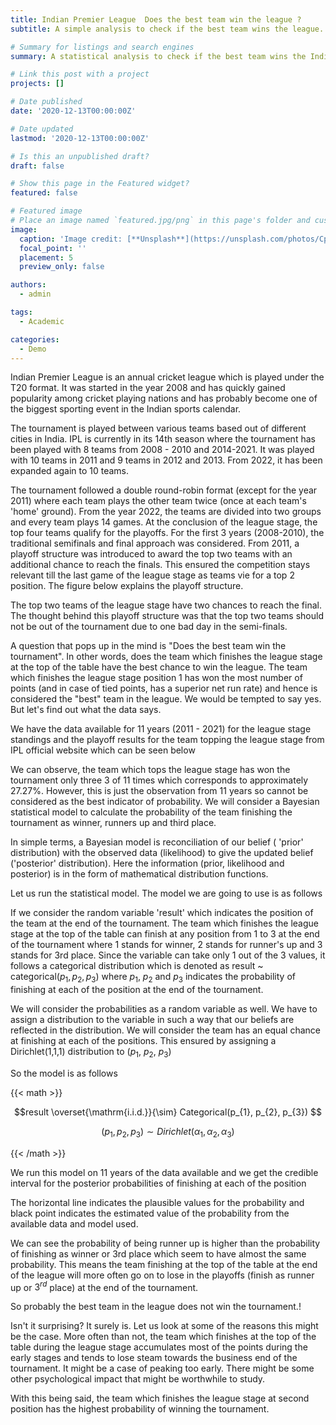 ```yaml
---
title: Indian Premier League  Does the best team win the league ?
subtitle: A simple analysis to check if the best team wins the league. Analysis indicates a rather surprising result.

# Summary for listings and search engines
summary: A statistical analysis to check if the best team wins the Indian Premier league. Analysis indicates a rather surprising result.

# Link this post with a project
projects: []

# Date published
date: '2020-12-13T00:00:00Z'

# Date updated
lastmod: '2020-12-13T00:00:00Z'

# Is this an unpublished draft?
draft: false

# Show this page in the Featured widget?
featured: false

# Featured image
# Place an image named `featured.jpg/png` in this page's folder and customize its options here.
image:
  caption: 'Image credit: [**Unsplash**](https://unsplash.com/photos/CpkOjOcXdUY)'
  focal_point: ''
  placement: 5
  preview_only: false

authors:
  - admin

tags:
  - Academic

categories:
  - Demo
---
```




Indian Premier League is an annual cricket league which is played under the T20 format. It was started in the year 2008 and has quickly gained popularity among cricket playing nations and has probably become one of the biggest sporting event in the Indian sports calendar.

The tournament is played between various teams based out of different cities in India. IPL is currently in its 14th season where the tournament has been played with 8 teams from 2008 - 2010 and 2014-2021. It was played with 10 teams in 2011 and 9 teams in 2012 and 2013. From 2022, it has been expanded again to 10 teams.

The tournament followed a double round-robin format (except for the year 2011) where each team plays the other team twice (once at each team's 'home' ground). From the year 2022, the teams are divided into two groups and every team plays 14 games. At the conclusion of the league stage, the top four teams qualify for the playoffs. For the first 3 years (2008-2010), the traditional semifinals and final approach was considered. From 2011, a playoff structure was introduced to award the top two teams with an additional chance to reach the finals. This ensured the competition stays relevant till the last game of the league stage as teams vie for a top 2 position. The figure below explains the playoff structure.


The top two teams of the league stage have two chances to reach the final. The thought behind this playoff structure was that the top two teams should not be out of the tournament due to one bad day in the semi-finals.

A question that pops up in the mind is "Does the best team win the tournament". In other words, does the team which finishes the league stage at the top of the table have the best chance to win the league. The team which finishes the league stage position 1 has won the most number of points (and in case of tied points, has a superior net run rate) and hence is considered the "best" team in the league. We would be tempted to say yes. But let's find out what the data says. 



We have the data available for 11 years (2011 - 2021)  for the league stage standings and the playoff results for the team topping the league stage from IPL official website which can be seen below


We can observe, the team which tops the league stage has won the tournament only three 3 of 11 times which corresponds to approximately 27.27%. However, this is just the observation from 11 years so cannot be considered as the best indicator of probability. We will consider a Bayesian statistical model to calculate the probability of the team finishing the tournament as winner, runners up and third place.



In simple terms, a Bayesian model is reconciliation of our belief ( 'prior' distribution) with the observed data (likelihood) to give the updated belief ('posterior' distribution). Here the information (prior, likelihood and posterior) is in the form of mathematical distribution functions.



Let us run the statistical model. The model we are going to use is as follows

If we consider the random variable 'result' which indicates the position of the team at the end of the tournament. The team which finishes the league stage at the top of the table can finish at any position from 1 to 3 at the end of the tournament where 1 stands for winner, 2 stands for runner's up and 3 stands for 3rd place. Since the variable can take only 1 out of the 3 values, it follows a categorical distribution which is denoted as result ~ categorical($p_{1}, p_{2}, p_{3}$) where $p_{1}$, $p_{2}$ and $p_{3}$ indicates the probability of finishing at each of the position at the end of the tournament. 

We will consider the probabilities as a random variable as well. We have to assign a distribution to the variable in such a way that our beliefs are reflected in the distribution. We will consider the team has an equal chance at finishing at each of the positions. This ensured by assigning a Dirichlet(1,1,1) distribution to ($p_{1}$, $p_{2}$, $p_{3}$)

So the model is as follows

{{< math >}}

$$result \overset{\mathrm{i.i.d.}}{\sim} Categorical(p_{1}, p_{2}, p_{3}) $$

$$(p_{1}, p_{2}, p_{3}) \sim Dirichlet(\alpha_{1}, \alpha_{2}, \alpha_{3}) $$

{{< /math >}}


We run this model on 11 years of the data available and we get the credible interval for the posterior probabilities of finishing at each of the position

The horizontal line indicates the plausible values for the probability and black point indicates the estimated value of the probability from the available data and model used.

We can see the probability of being runner up is higher than the probability of finishing as winner or 3rd place which seem to have almost the same probability. This means the team finishing at the top of the table at the end of the league will more often go on to lose in the playoffs (finish as runner up or $3^{rd}$ place) at the end of the tournament. 

So probably the best team in the league does not win the tournament.! 

Isn't it surprising? It surely is. Let us look at some of the reasons this might be the case. More often than not, the team which finishes at the top of the table during the league stage accumulates most of the points during the early stages and tends to lose steam towards the business end of the tournament. It might be a case of peaking too early. There might be some other psychological impact that might be worthwhile to study.

With this being said, the team which finishes the league stage at second position has the highest probability of winning the tournament. 

